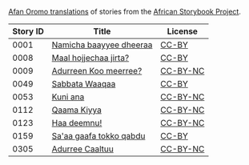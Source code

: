 [Afan Oromo translations](http://my.africanstorybook.org/language/afan-oromo) of stories from the [African Storybook Project](http://my.africanstorybook.org).

Story ID | Title | License
-------- | ----- | -------
0001 | [Namicha baayyee dheeraa](http://my.africanstorybook.org/stories/namicha-baayyee-dheeraa) | [CC-BY](https://creativecommons.org/licenses/by/3.0/)
0008 | [Maal hojjechaa jirta? ](http://my.africanstorybook.org/stories/maal-hojjechaa-jirta) | [CC-BY](https://creativecommons.org/licenses/by/3.0/)
0009 | [Adurreen Koo meerree?](http://my.africanstorybook.org/stories/adurreen-koo-meerree) | [CC-BY-NC](http://creativecommons.org/licenses/by-nc/3.0/)
0049 | [Sabbata Waaqaa](http://my.africanstorybook.org/stories/sabbata-waaqaa) | [CC-BY](https://creativecommons.org/licenses/by/3.0/)
0053 | [Kuni ana](http://my.africanstorybook.org/stories/kuni-ana) | [CC-BY-NC](http://creativecommons.org/licenses/by-nc/3.0/)
0112 | [Qaama Kiyya](http://my.africanstorybook.org/stories/qaama-kiyya) | [CC-BY-NC](http://creativecommons.org/licenses/by-nc/3.0/)
0123 | [Haa deemnu!](http://my.africanstorybook.org/stories/haa-deemnu-1) | [CC-BY-NC](http://creativecommons.org/licenses/by-nc/3.0/)
0159 | [Sa&#039;aa gaafa tokko qabdu](http://my.africanstorybook.org/stories/saaa-gaafa-tokko-qabdu) | [CC-BY](https://creativecommons.org/licenses/by/3.0/)
0305 | [Adurree Caaltuu](http://my.africanstorybook.org/stories/adurree-caaltuu) | [CC-BY-NC](http://creativecommons.org/licenses/by-nc/4.0/)
